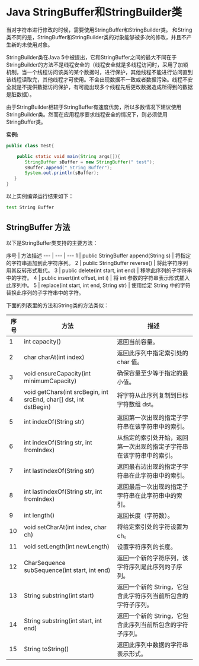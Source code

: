 # Java StringBuffer和StringBuilder类

当对字符串进行修改的时候，需要使用StringBuffer和StringBuilder类。
和String类不同的是，StringBuffer和StringBuilder类的对象能够被多次的修改，并且不产生新的未使用对象。

StringBuilder类在Java 5中被提出，它和StringBuffer之间的最大不同在于StringBuilder的方法不是线程安全的（线程安全就是多线程访问时，采用了加锁机制，当一个线程访问该类的某个数据时，进行保护，其他线程不能进行访问直到该线程读取完，其他线程才可使用。不会出现数据不一致或者数据污染。线程不安全就是不提供数据访问保护，有可能出现多个线程先后更改数据造成所得到的数据是脏数据）。

由于StringBuilder相较于StringBuffer有速度优势，所以多数情况下建议使用StringBuilder类。然而在应用程序要求线程安全的情况下，则必须使用StringBuffer类。

**实例:** 
```java
public class Test{

    public static void main(String args[]){
       StringBuffer sBuffer = new StringBuffer(" test");
       sBuffer.append(" String Buffer");
       System.out.println(sBuffer);  
   }
} 
``` 
以上实例编译运行结果如下：
```bash
test String Buffer
``` 

## StringBuffer 方法
以下是StringBuffer类支持的主要方法：

序号 | 方法描述
 --- | --- | ---
1 | public StringBuffer append(String s) | 将指定的字符串追加到此字符序列。
2 | public StringBuffer reverse() | 将此字符序列用其反转形式取代。
3 | public delete(int start, int end) | 移除此序列的子字符串中的字符。
4 | public insert(int offset, int i) | 将 int 参数的字符串表示形式插入此序列中。
5 | replace(int start, int end, String str) | 使用给定 String 中的字符替换此序列的子字符串中的字符。

下面的列表里的方法和String类的方法类似：

序号 | 方法 | 描述
--- | --- | ---
1 | int capacity() | 返回当前容量。
2 | char charAt(int index) | 返回此序列中指定索引处的 char 值。
3 | void ensureCapacity(int minimumCapacity) | 确保容量至少等于指定的最小值。
4 | void getChars(int srcBegin, int srcEnd, char[] dst, int dstBegin) | 将字符从此序列复制到目标字符数组 dst。
5 | int indexOf(String str) | 返回第一次出现的指定子字符串在该字符串中的索引。
6 | int indexOf(String str, int fromIndex) | 从指定的索引处开始，返回第一次出现的指定子字符串在该字符串中的索引。
7 | int lastIndexOf(String str) | 返回最右边出现的指定子字符串在此字符串中的索引。
8 | int lastIndexOf(String str, int fromIndex) | 返回最后一次出现的指定子字符串在此字符串中的索引。
9 | int length() |  返回长度（字符数）。
10 | void setCharAt(int index, char ch) | 将给定索引处的字符设置为 ch。
11 | void setLength(int newLength) | 设置字符序列的长度。
12 | CharSequence subSequence(int start, int end) | 返回一个新的字符序列，该字符序列是此序列的子序列。
13 | String substring(int start) | 返回一个新的 String，它包含此字符序列当前所包含的字符子序列。
14 | String substring(int start, int end) | 返回一个新的 String，它包含此序列当前所包含的字符子序列。
15 | String toString() | 返回此序列中数据的字符串表示形式。